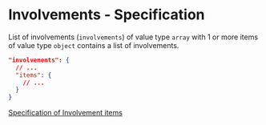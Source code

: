 # Involvements - Specification

List of involvements (`involvements`) of value type `array` with 1 or more items
of value type `object` contains a list of involvements.

```json
"involvements": {
  // ...
  "items": {
    // ...
  }
}
```

[Specification of Involvement items](involvements/involvement-spec.en.md)
